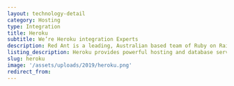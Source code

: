 ```yaml
---
layout: technology-detail
category: Hosting
type: Integration
title: Heroku
subtitle: We’re Heroku integration Experts
description: Red Ant is a leading, Australian based team of Ruby on Rails Developers. We’ve worked with hundreds of companies and startups to integrate their apps with Heroku.
listing_description: Heroku provides powerful hosting and database services based on a managed container system, for deploying and running modern apps. Red Ant can advise you on the optimum hosting service for your website along with the deployment and continuous management to ensure reliable performance regardless of demand spikes.
slug: heroku
image: '/assets/uploads/2019/heroku.png'
redirect_from:
---
```

